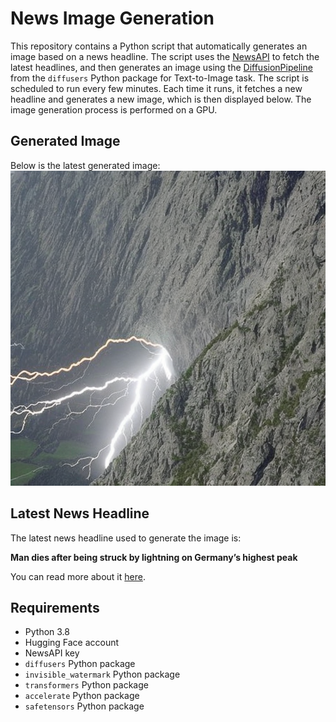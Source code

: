# News Image Generation
This repository contains a Python script that automatically generates an image based on a news headline. The script uses the [NewsAPI](https://newsapi.org/) to fetch the latest headlines, and then generates an image using the [DiffusionPipeline](https://github.com/huggingface/diffusers) from the `diffusers` Python package for Text-to-Image task.
The script is scheduled to run every few minutes. Each time it runs, it fetches a new headline and generates a new image, which is then displayed below. The image generation process is performed on a GPU.

## Generated Image
Below is the latest generated image:
![Generated Image](image.png)

## Latest News Headline
The latest news headline used to generate the image is:

**Man dies after being struck by lightning on Germany’s highest peak**

You can read more about it [here](https://news.google.com/rss/articles/CBMiYmh0dHBzOi8vYXBuZXdzLmNvbS9hcnRpY2xlL2dlcm1hbnktenVnc3BpdHplLXBlYWstbGlnaHRuaW5nLWRlYXRoLTk1YTM5YjM1NmVhZWYwZDBiNjM1NjNjZTc5MjU1Yzkw0gEA?oc=5).

## Requirements
- Python 3.8
- Hugging Face account
- NewsAPI key
- `diffusers` Python package
- `invisible_watermark` Python package
- `transformers` Python package
- `accelerate` Python package
- `safetensors` Python package
